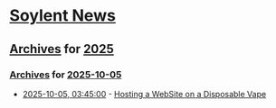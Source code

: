 # [Soylent News](../../../README.md)

## [Archives](../../index.md) for [2025](../index.md)

### [Archives](../../index.md) for [2025-10-05](index.md)

* [2025-10-05, 03:45:00](https://soylentnews.org/article.pl?sid=25/10/04/0342221&from=rss) - [Hosting a WebSite on a Disposable Vape](https://soylentnews.org/article.pl?sid=25/10/04/0342221&from=rss)
